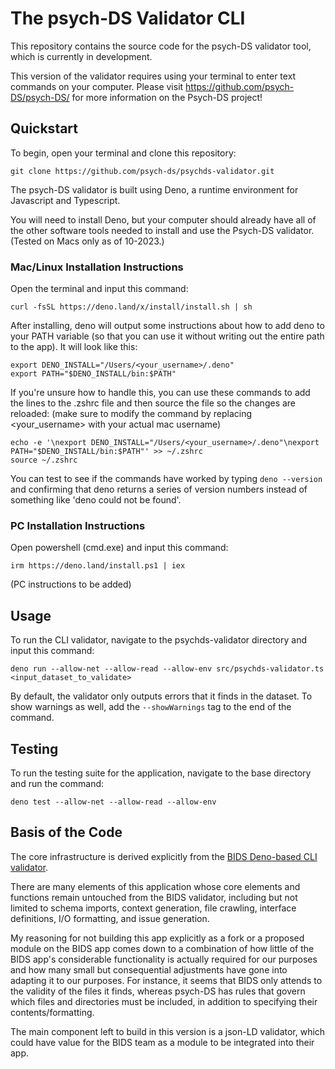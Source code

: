 # The psych-DS Validator CLI 

This repository contains the source code for the psych-DS validator tool, which is currently in development. 

This version of the validator requires using your terminal to enter text commands on your computer. Please visit https://github.com/psych-DS/psych-DS/ for more information on the Psych-DS project!

## Quickstart

To begin, open your terminal and clone this repository:

`git clone https://github.com/psych-ds/psychds-validator.git`

The psych-DS validator is built using Deno, a runtime environment for Javascript and Typescript. 

You will need to install Deno, but your computer should already have all of the other software tools needed to install and use the Psych-DS validator. (Tested on Macs only as of 10-2023.)


### Mac/Linux Installation Instructions

Open the terminal and input this command:

`curl -fsSL https://deno.land/x/install/install.sh | sh`

After installing, deno will output some instructions about how to add deno to your PATH variable (so that you can use it without writing out the entire path to the app). It will look like this:

```
export DENO_INSTALL="/Users/<your_username>/.deno"
export PATH="$DENO_INSTALL/bin:$PATH"
```

 If you're unsure how to handle this, you can use these commands to add the lines to the .zshrc file and then source the file so the changes are reloaded:
 (make sure to modify the command by replacing <your_username> with your actual mac username)

```
echo -e '\nexport DENO_INSTALL="/Users/<your_username>/.deno"\nexport PATH="$DENO_INSTALL/bin:$PATH"' >> ~/.zshrc
source ~/.zshrc
```

You can test to see if the commands have worked by typing `deno --version` and confirming that deno returns a series of version numbers instead of something like 'deno could not be found'.

### PC Installation Instructions

Open powershell (cmd.exe) and input this command:

`irm https://deno.land/install.ps1 | iex`

(PC instructions to be added)



## Usage
To run the CLI validator, navigate to the psychds-validator directory and input this command:

`deno run --allow-net --allow-read --allow-env src/psychds-validator.ts <input_dataset_to_validate>`

By default, the validator only outputs errors that it finds in the dataset. To show warnings as well, add the `--showWarnings` tag to the end of the command.

## Testing
To run the testing suite for the application, navigate to the base directory and run the command:

`deno test --allow-net --allow-read --allow-env`

## Basis of the Code
The core infrastructure is derived explicitly from the [BIDS Deno-based CLI validator](https://github.com/bids-standard/bids-validator/tree/master/bids-validator/src).

There are many elements of this application whose core elements and functions remain untouched from the BIDS validator, including but not limited to schema imports, context generation, file crawling, interface definitions, I/O formatting, and issue generation. 

My reasoning for not building this app explicitly as a fork or a proposed module on the BIDS app comes down to a combination of how little of the BIDS app's considerable functionality is actually required for our purposes and how many small but consequential adjustments have gone into adapting it to our purposes. For instance, it seems that BIDS only attends to the validity of the files it finds, whereas psych-DS has rules that govern which files and directories must be included, in addition to specifying their contents/formatting. 

The main component left to build in this version is a json-LD validator, which could have value for the BIDS team as a module to be integrated into their app.
